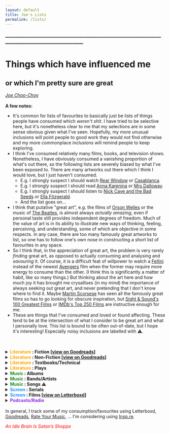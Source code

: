 ```yaml
---
layout: default
title: Joe's Lists
permalink: /lists/
---
```

<!-- <h1 class="mt-5" itemprop="name headline">{{ page.title | escape }}</h1> -->
<!-- <a href="#test_linked_text">Test link.</a> -->

### —————————————————————————————————————————————
# Things which have influenced me 
## or which I'm pretty sure are great
<i><a href="https://jchooch.github.io/"> Joe Choo-Choy </a></i>
<br>
<br>
<b>A few notes:</b>
* It's common for lists of favourites to basically just be lists of things people have consumed which <i>weren't shit</i>. I have tried to be selective here, but it's nonetheless clear to me that my selections are in some sense obvious given what I've seen. Hopefully, my more unusual inclusions will point people to good work they would not find otherwise and my more commonplace inclusions will remind people to keep exploring.
* I think I've consumed relatively many films, books, and television shows. Nonetheless, I have obviously consumed a vanishing proportion of what's out there, so the following lists are severely biased by what I've been exposed to. There are many artworks out there which I think I would love, but I just haven't consumed.
    - E.g. I strongly suspect I should watch <a href="https://en.wikipedia.org/wiki/Rear_Window">Rear Window</a> or <a href="https://en.wikipedia.org/wiki/Casablanca_(film)">Casablanca</a>.
    - E.g. I strongly suspect I should read <a href="https://en.wikipedia.org/wiki/Anna_Karenina">Anna Karenina</a> or <a href="https://en.wikipedia.org/wiki/Mrs_Dalloway">Mrs Dalloway</a>.
    - E.g. I strongly suspect I should listen to <a href="https://en.wikipedia.org/wiki/Nick_Cave_and_the_Bad_Seeds">Nick Cave and the Bad Seeds</a> or <a href="https://en.wikipedia.org/wiki/Ella_Fitzgerald">Ella Fitzgerald</a>. 
    - And the list goes on...
* I think that putative "great art", e.g. the films of <a href="https://en.wikipedia.org/wiki/Orson_Welles">Orson Welles</a> or the music of <a href="https://en.wikipedia.org/wiki/The_Beatles">The Beatles</a>, is almost always <i>actually amazing</i>, even if personal taste still provides independent degrees of freedom. Much of the value of art is in its ability to illustrate new ways of thinking, feeling, perceiving, and understanding, some of which are objective in some respects. In any case, there are too many famously great artworks to list, so one has to follow one's own nose in constructing a short list of favourites in any space.
* So I think that, in the appreciation of great art, the problem is very rarely <i>finding</i> great art, as opposed to actually consuming and analysing and <i>savouring</i> it. Of course, it is a difficult feat of willpower to watch a <a href="https://en.wikipedia.org/wiki/Federico_Fellini">Fellini</a> instead of the newest <a href="https://en.wikipedia.org/wiki/Avengers_(Marvel_Cinematic_Universe)">Avengers</a> film when the former may require more energy to consume than the other. (I think this is significantly a matter of habit, like so many things.) But thinking about the art here and how much joy it has brought me crysallises (in my mind) the importance of always seeking out great art, and never pretending that I don't know where to find it. Maybe <a href="https://www.youtube.com/watch?v=YWyC3Ik2L_o">Martin Scorsese</a> has seen all the famously great films so has to go looking for obscure inspiration, but <a href="https://www.bfi.org.uk/sight-and-sound/greatest-films-all-time">Sight & Sound's 100 Greatest Films</a> or <a href="https://www.imdb.com/chart/top/">IMDb's Top 250 Films</a> are instructive enough for me. 
* These are things that I've consumed and loved or found affecting. These tend to be at the intersection of what I consider to be great art and what I personally love. This list is bound to be often out-of-date, but I hope it's interesting! Especially noisy inclusions are labelled with &#9888;.
<br>
<br>

<!--
    ![alt-text-1](image1.png "title-1") ![alt-text-2](image2.png "title-2") ![Tux, the Linux mascot](/assets/images/tux.png) 
    <img src="drawing.jpg" alt="drawing" width="200" height="600"/>
    <img src="https://www.w3schools.com/images/w3schools_green.jpg" alt="W3Schools.com">
    <p><img src="smiley.gif" alt="Smiley face" style="float:right;width:42px;height:42px;">
    The image will float to the right of the text.</p>
-->

<details>
<summary><b><span style="color:orange">Literature</span> : Fiction [<a href="">view on Goodreads</a>]</b></summary>
<ul>
    <li>{Ulysses, A Portrait of the Artist as a Young Man} &#124; James Joyce</li>
    <li>{Lolita, Pale Fire} &#124; Vladimir Nabokov</li>
    <li>{The Corrections, Freedom} &#124; Jonathan Franzen</li>
    <li>Brave New World &#124; Aldous Huxley</li>
    <li>A Little Life &#124; Hanya Yanagihara</li>
    <li>{Metamorphosis, The Trial} &#124; Franz Kafka</li>
    <li>Middlemarch &#124; George Eliot</li>
    <li>Permutation City &#124; Greg Egan</li>
    <li>War and Peace &#124; Leo Tolstoy</li>
    <li>A Suitable Boy &#124; Vikram Seth</li>
    <li>The Call of the Wild &#124; Jack London</li>
    <li>My Man Jeeves &#124; P.G. Wodehouse</li>
    <li>Paradise Lost &#124; John Milton</li>
    <li>{Infinite Jest, The Pale King} &#124; David Foster Wallace</li>
    <li>Underworld | Don DeLillo</li>
    <li>Hitchhiker's Trilogy &#124; Douglas Adams</li>
    <li>{Crime and Punishment, The Brothers Karamazov, Notes from the Underground} &#124; Fyodor Dostoevsky</li>
</ul>
</details>

<details>   
<summary><b><span style="color:orange">Literature</span> : Non-Fiction [<a href="">view on Goodreads</a>]</b></summary>
<ul>
    <li>A Treatise of Human Nature &#124; David Hume</li>
    <li>Godel, Escher, Bach &#124; Douglas Hofstadter</li>
    <li>On Having No Head &#124; Douglas Harding</li>
    <li>{The Man Who Mistook His Wife For A Hat, Awakenings, On the Move, Seeing Voices, ...} &#124; Oliver Sacks</li>
    <li>Superintelligence &#124; Nick Bostrom</li>
    <li>The Organization of Learning &#124; Randy Gallistel</li>
    <li>{How the Mind Works, The Stuff of Thought, The Better Angels of Our Nature, Enlightenment Now, ...} &#124; Steven Pinker</li>
    <li>The Portable Atheist &#124; Christopher Hitchens (ed.)</li>
    <li>{Tractatus Logico-Philosophicus, Philosophical Investigations} &#124; Ludwig Wittgenstein</li>
    <li>The Principles of Psychology &#124; William James</li>
    <li>{Confessions, City of God} &#124; Augustine of Hippo</li>
    <li>Word and Object &#124; W.V.O. Quine</li>
    <li>The Origins of Political Order &#124; Francis Fukuyama</li>
    <li>Tribe &#124; Sebastian Junger</li>
    <li>Reasons and Persons &#124; Derek Parfit</li>
    <li>Coming Apart &#124; Charles Murray</li>
    <li>Doing Good Better &#124; William MacAskill</li>
    <li>The Undoing Project &#124; Michael Lewis</li>
    <li>The Symbolic Species &#124; Terrence Deacon</li>
    <li>{The Beginning of Infinity, The Fabric of Reality} &#124; David Deutsch</li>
    <li>{Life on Earth, Sociobiology, Consilience} &#124; E.O. Wilson</li>
    <li>The Conscious Mind &#124; David Chalmers</li>
    <li>On Liberty &#124; John Stuart Mill</li>
</ul>
</details>

<details>
<summary><b><span style="color:orange">Literature</span> : Textbooks/Technical</b></summary>
<ul>
    <li>Explorations in Parallel Distributed Processing &#124; McClelland et al.</li>
    <li>Deep Learning &#124; Goodfellow et al.</li>
    <li>Theoretical Neuroscience &#124; Dayan & Abbott</li>
    <li>Neuronal Dynamics &#124; Gerstner et al.</li>
    <li>Principles of Neural Science &#124; Kandel et al.</li>
    <li>Reinforcement Learning &#124; Sutton & Barto</li>
</ul>
</details>

<details>
<summary><b><span style="color:orange">Literature</span> : Plays</b></summary>
<ul>
    <li>{The Leenane Trilogy, The Aran Trilogy, The Pillowman, Hangmen} &#124; Martin McDonagh</li>
    <li>Arcadia &#124; Tom Stoppard</li>
    <li>{...} &#124; William Shakespeare</li>
    <li>{Jerusalem, Mojo} &#124; Jez Butterworth</li>
</ul>
</details>

<details>
<summary><b><span style="color:forestgreen;">Music</span> : Albums</b></summary>
<ul>
    <li>Grace &#124; Jeff Buckley</li>
    <li>{Hopes & Fears, Under the Iron Sea} &#124; Keane</li>
    <li>{The Bends, OK Computer, Kid A, Amnesiac, I Might Be Wrong, Hail to the Thief, In Rainbows, A Moon Shaped Pool} &#124; Radiohead</li>
    <li>Heligoland &#124; Massive Attack</li>
    <li>{The Dark Side of the Moon, Wish You Were Here, The Wall, Meddle} &#124; Pink Floyd</li>
    <li>Back to Black &#124; Amy Winehouse</li>
    <li>{Holy Fire, What Went Down} &#124; Foals</li>
    <li>Kintsugi &#124; Death Cab for Cutie</li>
    <li>Random Access Memories &#124; Daft Punk</li>
    <li>FutureSex/LoveSounds &#124; Justin Timberlake</li>
</ul>
</details>

<details>
<summary><b><span style="color:forestgreen;">Music</span> : Bands/Artists</b></summary>
<ul>
    <li>Too difficult to group, too numerous to name...</li>
    <ul>
        <li>Pink Floyd, The Beatles, The Rolling Stones, Led Zeppelin, Queen, ...</li>
        <li>Nina Simone, Amy Winehouse, Otis Redding, Paolo Nutini, Hozier, Joni Mitchell, Bob Dylan, Benjamin Clementine, ...</li>
        <li>Radiohead, Jeff Buckley, Thom Yorke, Portishead, Tricky, ...</li>
        <li>Bee Gees, Elton John, Stevie Wonder, David Bowie, Michael Jackson, ...</li>
        <li>Massive Attack, Boards of Canada, Aphex Twin, Flying Lotus, Four Tet, ...</li>
        <li>Wu Tang Clan, Eminem, Nas, MF Doom, Notorious BIG, Kanye West, Kendrick Lamar, Aesop Rock, ...</li>
        <li>Linkin Park, Muse, Audioslave, IDLES, Foals, ...</li>
        <li>Arctic Monkeys, Red Hot Chili Peppers, Keane, Young Fathers, ...</li>
        <li>...</li>
    </ul>
</ul>
</details>

<details>
<summary><b><span style="color:forestgreen;">Music</span> : Songs &#9888;</b></summary>
<ul>
    <li>Armchairs &#124; Andrew Bird</li>
    <li>Mookid &#124; Aphex Twin</li>
    <li>Instant Crush &#124; Daft Punk, Julian Casablancas</li>
    <li>I Like It &#124; DeBarge</li>
    <li>Don't Let the Sun Go Down On Me &#124; Elton John, George Michael</li>
    <li>Late Night &#124; Foals</li>
    <li>Grace &#124; Jeff Buckley</li>
    <li>Lover, You Should've Come Over &#124; Jeff Buckley</li>
    <li>She Has No Time &#124; Keane</li>
    <li>How Much A Dollar Cost &#124; Kendrick Lamar</li>
    <li>Try A Little Tenderness &#124; Otis Redding</li>
    <li>Comfortably Numb &#124; Pink Floyd</li>
    <li>Shine On You Crazy Diamond &#124; Pink Floyd</li>
    <li>Everything In Its Right Place &#124; Radiohead</li>
    <li>Lately &#124; Stevie Wonder</li>
    <li>Ocean &#124; John Butler</li>
    <li>...</li>
</ul>
</details>

<details>
<summary><b><span style="color:dodgerblue;">Screen</span> : Serials</b></summary>
<ul>
    <li>Ray Donovan &#124; Ann Biderman</li>
    <li>Hannibal &#124; Bryan Fuller</li>
    <li>The Wire &#124; David Simon</li>
    <li>Barry &#124; Bill Hader & Alec Berg</li>
    <li>Euphoria &#124; Sam Levinson</li>
    <li>Breaking Bad &#124; Vince Gilligan</li>
    <li>Black Books &#124; Graham Linehan</li>
    <li>House &#124; David Shore</li>
    <li>Blackadder &#124; Richard Curtis</li>
    <li>Fawlty Towers &#124; John Cleese & Connie Booth</li>
    <li>The Show About the Show &#124; Caveh Zahedi</li>
    <li>Rick and Morty &#124; Justin Roiland & Dan Harmon</li>
    <li>Twin Peaks &#124; David Lynch, Mark Frost</li>
</ul>
</details>

<details>
<summary><b><span style="color:dodgerblue;">Screen</span> : Films [<a href="https://boxd.it/eOVNm">view on Letterboxd</a>]</b></summary>
<ul>
    <li>The Departed &#124; Martin Scorsese</li>
    <li>{In Bruges, Seven Psychopaths, Three Billboards Outside Ebbing, Missouri, ...} &#124; Martin McDonagh</li>
    <li>Calvary &#124; John Michael McDonagh</li>
    <li>Synecdoche, New York &#124; Charlie Kaufman</li>
    <li>Pride & Glory &#124; Gavin O'Connor</li>
    <li>Eternal Sunshine of the Spotless Mind &#124; Michel Gondry</li>
    <li>Training Day &#124; Antoine Fuqua</li>
    <li>There Will Be Blood &#124; Paul Thomas Anderson</li>
    <li>{Dune, Arrival} &#124; Denis Villeneuve</li>
    <li>{Tenet, Inception, Dunkirk, Interstellar, The Prestige} &#124; Christopher Nolan</li>
    <li>2001: A Space Odyssey &#124; Stanley Kubrick</li>
    <li>The Matrix &#124; The Wachowskis</li>
    <li>The Revenant &#124; Alejandro Iñárritu</li>
    <li>Drive &#124; Nicolas Winding Refn</li>
    <li>Once Upon A Time In Hollywood &#124; Quentin Tarantino</li>
    <li>{...} &#124; The Coen Brothers</li>
    <li>Heat &#124; Michael Mann</li>
    <li>Her &#124; Spike Jonze</li>
</ul>
</details>

<details>
<summary><b><span style="color:blueviolet;">Podcasts/Radio</span></b></summary>
<ul>
    <li><a href="https://www.samharris.org/podcasts">Making Sense</a> (Sam Harris) [general]</li>
    <li><a href="https://www.nytimes.com/column/ezra-klein-podcast">The Ezra Klein Show</a> (... Ezra Klein?) [general]</li>
    <li><a href="https://conversationswithtyler.com/">Conversations with Tyler</a> (Tyler Cowen) [general]</li>
    <li><a href="https://www.bbc.co.uk/programmes/b006qnmr">BBC Radio 4 — In Our Time</a> (Melvyn Bragg) [general]</li>
    <li><a href="https://after-on.com/">After On</a> (Rob Reid) [general]</li>
    <li><a href="https://www.preposterousuniverse.com/podcast/">Mindscape</a> (Sean Carroll) [general]</li>
    <li><a href="https://www.intelligencesquared.com/podcasts/">Intelligence Squared</a> [general]</li>
    <li><a href="https://www.bbc.co.uk/programmes/p029399x">BBC World Service — The Inquiry</a> [current affairs]</li>
    <li><a href="https://80000hours.org/podcast/">80,000 Hours</a> (Rob Wiblin) [effective altruism]</li>
    <li><a href="https://www.thebayesianconspiracy.com/">The Bayesian Conspiracy</a> (Zuber, Brodski & Dickey) [rationalism]</li>
    <li><a href="https://philosophybites.com/">Philosophy Bites</a> (Nigel Warburton, David Edmonds) [philosophy]</li>
    <li><a href="https://partiallyexaminedlife.com/">The Partially Examined Life</a> (Linsenmayer, Paskin, Alwan & Casey) [philosophy]</li>
    <li><a href="https://www.verybadwizards.com/">Very Bad Wizards</a> (Tamler Sommers, David Pizarro) [philosophy, psychology]</li>
    <li><a href="https://www.codykommers.com/podcast">Cognitive Revolution</a> (Cody Kommers) [psychology, academia]</li>
    <li><a href="https://braininspired.co/">Brain Inspired</a> (Paul Middlebrooks) [neuroscience, AI]</li>
    <li><a href="https://www.hoover.org/publications/uncommon-knowledge">Uncommon Knowledge</a> (Peter Robinson) [politics, economics]</li>
    <li><a href="https://www.bbc.co.uk/programmes/b006qnmr">BBC Radio 4 — Desert Island Discs</a> (Lauren Laverne) [music, culture]</li>
    <li><a href="https://www.trainingbeta.com/trainingbeta-podcast/">TrainingBeta</a> (Neely Quinn) [rock climbing]</li>
</ul>
</details>

<!--
* Favourite Music Videos:
    - Angel
    - Climbing Up the Walls
    - Voodoo Rosamund Pike
    - 
* Some of My Favourite Songs of All Time : Possible Candidates
    - The Unforgiven &#124; Metallica
    - Hotel California &#124; Eagles
    - Hallelujah &#124; Jeff Buckley
    - Analyse &#124; Thom Yorke
    - Mojo Pin &#124; Jeff Buckley
    - Dream Brother &#124; Jeff Buckley
    - Astral Weeks &#124; Van Morrison
    - Helplessly Hoping &#124; Crosby, Stills & Nash
    - Feeling Good &#124; Nina Simone
    - The Raven That Refused To Sing &#124; Steven Wilson
    - Fade to Black &#124; Metallica
    - Hurt &#124; Johnny Cash
    - Don't Stop Me Now &#124; Queen
    - It's Different for Girls &#124; Joe Jackson
    - My Father's Eyes (Live at Staples Center, Los Angeles, on _One More Car, One More Rider_) &#124; Eric Clapton ()
    - Someone New &#124; Hozier [MAYBE NOT]
    - Jackie & Wilson &#124; Hozier
    - As It Was &#124; Hozier [SO GOOD]
    - Movies &#124; Weyes Blood
    - Last Nite &#124; The Strokes
    - Rolling in the Deep &#124; Adele
    - Crazy &#124; Gnarls Barkley
    - Wish You Were Here &#124; Pink Floyd
    - Time &#124; Pink Floyd
    - High Hopes &#124; Pink Floyd
    - California Dreamin' &#124; The Mamas & the Papas
    - Nutshell &#124; Alice in Chains
    - No. 1 Party Anthem &#124; Arctic Monkeys
    - When the Lights Come On &#124; IDLES
    - Astral Weeks &#124; Van Morrison
    - The Scientist &#124; Coldplay
* Some of My Favourite Songs of All Time : Possible Sources
    - Amy Winehouse?
    - Queen?
    - Billy Joel?
    - Paolo Nutini? Iron Sky? Jenny, Don't Be Hasty?
    - Led Zeppelin?
    - Idles?
    - Massive Attack?
    - Bee Gees?
    - Jefferson Airplane?
    - The Strokes?
    - Oasis?
    - Aerosmith?
    - REM?
    - Bob Dylan?
    - Red Hot Chili Peppers?
    - Eric Clapton?
    - The Rolling Stones?
    - The Beatles?
    - David Bowie?
    - Nine Inch Nails?
    - Eurythmics?
    - Nas?
    - Wu Tang Clan?
    - Aretha Franklin?
    - Kanye West?
    - Eminem? Sing for the Moment? Lose Yourself?
    - Still Woozy?
    - Tame Impala?
    - STRFKR?
    - Portishead?
    - John Cage?
    - Philip Glass?
    - Brian Eno?
    - Audioslave?
    - Linkin Park?
    - Pet Shop Boys?
    - 
* Coming Soon
    - Ray Donovan: The Movie
    - 
* Great Outdoors Films
    - The Alpinist
    - Meru
    - Free Solo
    - 
* <b>Bonus : Actions Movies / Guilty Pleasures</b>
    - John Wick &#124; Chad Stahelski
    - Extraction &#124; Sam Hargrave
    - Tropic Thunder &#124; Ben Stiller
    - Step Brothers &#124; Adam McKay
    - Collateral &#124; Michael Mann
    - Hall Pass &#124; The Farrelly Brothers
    - Sleepless &#124; Baran bo Odar
    - Safe House &#124; Daniel Espinosa
    - Taken &#124; Pierre Morel
    - The Equalizer &#124; Antoine Fuqua
Filmmakers/Musicians/Artists
    Martin Scorsese
    Bo Burnham
    Floating Points
    Four Tet
    Brian Eno
    Jimmy Chin
Novelists/Playwrights/Narrativists
    Kurt Vonnegut
    Margaret Atwood
Journalists/Commentators/Critics
    Christopher Hitchens
Expositors/Scientists/Philosophers
    Sam Harris
    Sean Carroll
Neuroscience
    Karl Friston
    Christof Koch
    Karl Deisseroth    
Cognitive Science / AI
    Pieter Abbeel
    Chris Eliasmith
    Stuart Russell
    Daphne Koller
    Terry Sejnowski
Social Science / Humanities
    Hayden Wilkinson
    Daniel Kahneman

People all of whose work I _wish_ I could follow and consume:
    - Cognitive science
        * Geoffrey Hinton
        * Yoshua Bengio
        * Josh Tenenbaum
        * Sam Gershman
        * Tom Griffiths
    - Biology and anthropology
        * Carsen Stringer
        * David Reich
        * 
    - Technology / engineering
        * Adam Marblestone
        * Sebastian Seung
        * Ed Boyden
        * George Church
    - The arts
        * Martin McDonagh
        * Rachel Cusk
        * Nicolas Winding Refn
        * Josh and Benny Safdie
        * Martin Scorsese
        * Zadie Smith
        * Jane Smiley
        * Jonathan Franzen
    - Philosophy
        * Hayden Wilkinson
        * Gualtiero Piccinini
        * LA Paul
    - Social science
        * Eric Kaufmann
        * Robert Plomin
    - Journalism, criticism, and essayism
        * Will Self
        * George Packer
        * Karl Ove Knausgaard
        * Adam Gopnik
        * Ed Yong
        * Carl Zimmer
        * Andrew Solomon
        * David Sedaris
-->
<br>
In general, I track some of my consumption/favourites using Letterboxd, <a href="https://www.goodreads.com/user/show/23882279-joe">Goodreads</a>, <a href="https://rateyourmusic.com/list/jchooch/">Rate Your Music</a>, ... I'm considering using <a href="https://insp.re/">Insp.re</a>.

<p size="-2" style="color:red"><i>An Idle Brain Is Satan’s Shoppe</i></p>
 
<!-- <a id="test_linked_text">Test linked text.</a> -->






